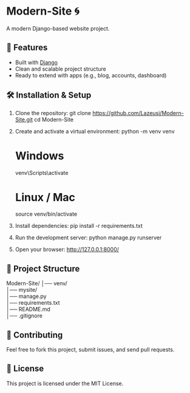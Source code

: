 # Modern-Site 🌀

A modern Django-based website project.

## 🚀 Features
- Built with [Django](https://www.djangoproject.com/)
- Clean and scalable project structure
- Ready to extend with apps (e.g., blog, accounts, dashboard)

## 🛠 Installation & Setup
1. Clone the repository:
   git clone https://github.com/Lazeusi/Modern-Site.git
   cd Modern-Site

2. Create and activate a virtual environment:
   python -m venv venv
   # Windows
   venv\Scripts\activate
   # Linux / Mac
   source venv/bin/activate

3. Install dependencies:
   pip install -r requirements.txt

4. Run the development server:
   python manage.py runserver

5. Open your browser:
   http://127.0.0.1:8000/

## 📂 Project Structure
Modern-Site/
│── venv/              
│── mysite/            
│── manage.py          
│── requirements.txt   
│── README.md          
│── .gitignore

## 🤝 Contributing
Feel free to fork this project, submit issues, and send pull requests.

## 📜 License
This project is licensed under the MIT License.
